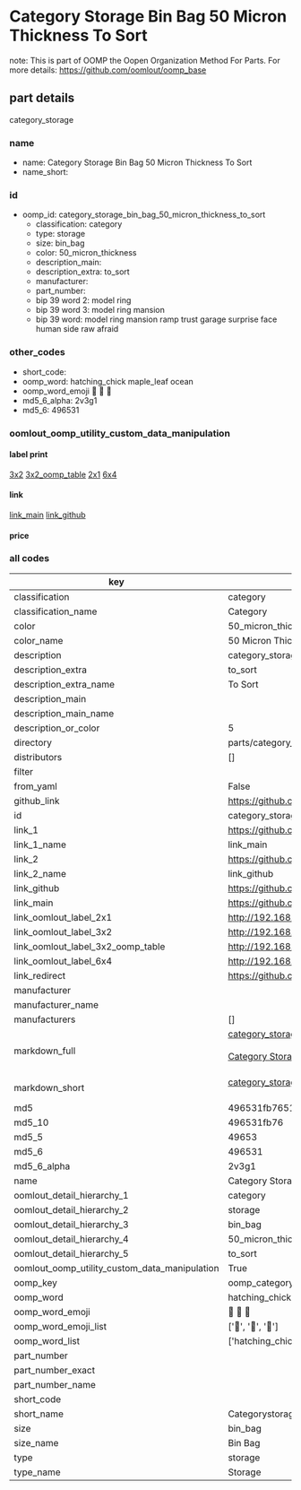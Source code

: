# Category Storage Bin Bag 50 Micron Thickness To Sort  

note: This is part of OOMP the Oopen Organization Method For Parts. For more details: https://github.com/oomlout/oomp_base

##  part details
  



category_storage



### name
* name: Category Storage Bin Bag 50 Micron Thickness To Sort
* name_short: 
### id
* oomp_id: category_storage_bin_bag_50_micron_thickness_to_sort
  * classification: category
  * type: storage
  * size: bin_bag
  * color: 50_micron_thickness
  * description_main: 
  * description_extra: to_sort
  * manufacturer: 
  * part_number: 
  * bip 39 word 2: model ring
  * bip 39 word 3: model ring mansion
  * bip 39 word: model ring mansion ramp trust garage surprise face human side raw afraid

### other_codes
* short_code: 
* oomp_word: hatching_chick maple_leaf ocean
* oomp_word_emoji :hatching_chick: :maple_leaf: :ocean:
* md5_6_alpha: 2v3g1
* md5_6: 496531






### oomlout_oomp_utility_custom_data_manipulation
#### label print
[3x2](http://192.168.1.245:1112/?label=oomp%202v3g1)
[3x2_oomp_table](http://192.168.1.108:1112/?label=oomp%202v3g1)
[2x1](http://192.168.1.242:1112/?label=oomp%202v3g1)
[6x4](http://192.168.1.55:1112/?label=oomp%202v3g1)    

#### link

[link_main](https://github.com/oomlout/oomlout_oomp_version_1_messy/tree/main/parts/category_storage_bin_bag_50_micron_thickness_to_sort) [link_github](https://github.com/oomlout/oomlout_oomp_version_1_messy/tree/main/parts/category_storage_bin_bag_50_micron_thickness_to_sort)                             

#### price







### all codes 
| key | value |  
| --- | --- |  
| classification | category |  
| classification_name | Category |  
| color | 50_micron_thickness |  
| color_name | 50 Micron Thickness |  
| description | category_storage |  
| description_extra | to_sort |  
| description_extra_name | To Sort |  
| description_main |  |  
| description_main_name |  |  
| description_or_color | 5  |  
| directory | parts/category_storage_bin_bag_50_micron_thickness_to_sort |  
| distributors | [] |  
| filter |  |  
| from_yaml | False |  
| github_link | https://github.com/oomlout/oomlout_oomp_part_src/tree/main/parts/category_storage_bin_bag_50_micron_thickness_to_sort |  
| id | category_storage_bin_bag_50_micron_thickness_to_sort |  
| link_1 | https://github.com/oomlout/oomlout_oomp_version_1_messy/tree/main/parts/category_storage_bin_bag_50_micron_thickness_to_sort |  
| link_1_name | link_main |  
| link_2 | https://github.com/oomlout/oomlout_oomp_version_1_messy/tree/main/parts/category_storage_bin_bag_50_micron_thickness_to_sort |  
| link_2_name | link_github |  
| link_github | https://github.com/oomlout/oomlout_oomp_version_1_messy/tree/main/parts/category_storage_bin_bag_50_micron_thickness_to_sort |  
| link_main | https://github.com/oomlout/oomlout_oomp_version_1_messy/tree/main/parts/category_storage_bin_bag_50_micron_thickness_to_sort |  
| link_oomlout_label_2x1 | http://192.168.1.242:1112/?label=oomp%202v3g1 |  
| link_oomlout_label_3x2 | http://192.168.1.245:1112/?label=oomp%202v3g1 |  
| link_oomlout_label_3x2_oomp_table | http://192.168.1.108:1112/?label=oomp%202v3g1 |  
| link_oomlout_label_6x4 | http://192.168.1.55:1112/?label=oomp%202v3g1 |  
| link_redirect | https://github.com/oomlout/oomlout_oomp_version_1_messy/tree/main/parts/category_storage_bin_bag_50_micron_thickness_to_sort |  
| manufacturer |  |  
| manufacturer_name |  |  
| manufacturers | [] |  
| markdown_full | [category_storage_bin_bag_50_micron_thickness_to_sort](none)<br>[](none)<br>[Category Storage Bin Bag 50 Micron Thickness To Sort](none)<br><br> |  
| markdown_short | [category_storage_bin_bag_50_micron_thickness_to_sort](none)<br><br> |  
| md5 | 496531fb76519b4d7df4db170eae8474 |  
| md5_10 | 496531fb76 |  
| md5_5 | 49653 |  
| md5_6 | 496531 |  
| md5_6_alpha | 2v3g1 |  
| name | Category Storage Bin Bag 50 Micron Thickness To Sort |  
| oomlout_detail_hierarchy_1 | category |  
| oomlout_detail_hierarchy_2 | storage |  
| oomlout_detail_hierarchy_3 | bin_bag |  
| oomlout_detail_hierarchy_4 | 50_micron_thickness |  
| oomlout_detail_hierarchy_5 | to_sort |  
| oomlout_oomp_utility_custom_data_manipulation | True |  
| oomp_key | oomp_category_storage_bin_bag_50_micron_thickness_to_sort |  
| oomp_word | hatching_chick maple_leaf ocean |  
| oomp_word_emoji | :hatching_chick: :maple_leaf: :ocean: |  
| oomp_word_emoji_list | [':hatching_chick:', ':maple_leaf:', ':ocean:'] |  
| oomp_word_list | ['hatching_chick', 'maple_leaf', 'ocean'] |  
| part_number |  |  
| part_number_exact |  |  
| part_number_name |  |  
| short_code |  |  
| short_name | Categorystorage |  
| size | bin_bag |  
| size_name | Bin Bag |  
| type | storage |  
| type_name | Storage |  
